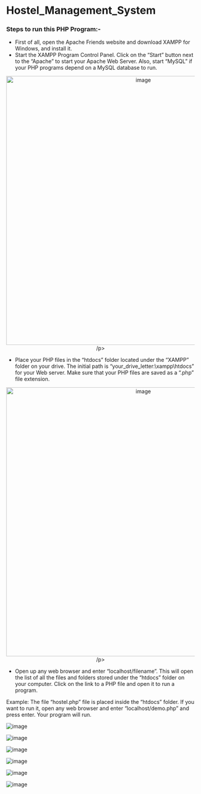 # Hostel_Management_System

### Steps to run this PHP Program:-
* First of all, open the Apache Friends website and download XAMPP for Windows, and install it.
* Start the XAMPP Program Control Panel. Click on the “Start”  button next to the “Apache” to start your Apache Web Server. Also, start “MySQL” if your PHP programs depend on a MySQL database to run.

<p align="center">
 <img width="717" alt="image" src="https://user-images.githubusercontent.com/97080055/235765611-552f54bb-554d-4fcf-be07-0a5a14e425bf.png">
/p>

* Place your PHP files in the “htdocs” folder located under the “XAMPP” folder on your drive. The initial path is “your_drive_letter:\xampp\htdocs” for your Web server. Make sure that your PHP files are saved as a “.php” file extension.
 
<p align="center">
<img width="717" alt="image" src="https://user-images.githubusercontent.com/97080055/235766078-8631eb26-6135-4961-97cb-06d9fe300945.png">
/p>
 
* Open up any web browser and enter “localhost/filename”. This will open the list of all the files and folders stored under the “htdocs” folder on your computer. Click on the link to a PHP file and open it to run a program.

Example: The file “hostel.php” file is placed inside the “htdocs” folder. If you want to run it, open any web browser and enter “localhost/demo.php” and press enter. Your program will run.

![image](https://user-images.githubusercontent.com/97080055/235763395-5db0dd0c-1e53-4fec-a43b-155c69096ef3.png)

![image](https://user-images.githubusercontent.com/97080055/235763428-c51aa951-6eaa-478d-97bb-9c2b0af7f915.png)

![image](https://user-images.githubusercontent.com/97080055/235763458-a60a4350-b416-4ee3-bece-e8fd95bc98db.png)

![image](https://user-images.githubusercontent.com/97080055/235763499-8aecb370-ab86-4271-b797-d913fcfd5a69.png)

![image](https://user-images.githubusercontent.com/97080055/235763542-967642b5-a197-4001-958f-1b433e8cabd4.png)

![image](https://user-images.githubusercontent.com/97080055/235763584-a54054ec-4cfc-469e-85c1-7e2d020a728b.png)
